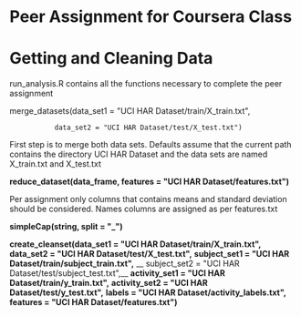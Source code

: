 Peer Assignment for Coursera Class
==================================

Getting and Cleaning Data
=========================

run_analysis.R contains all the functions necessary to complete the 
peer assignment 


merge_datasets(data_set1 = "UCI HAR Dataset/train/X_train.txt",

               data_set2 = "UCI HAR Dataset/test/X_test.txt") 

First step is to merge both data sets.
Defaults assume that the current path contains the directory UCI HAR Dataset 
and the data sets are named X_train.txt and X_test.txt

__reduce_dataset(data_frame, features =  "UCI HAR Dataset/features.txt")__

Per assignment only columns that contains means and standard deviation
should be considered. Names columns are assigned  as per features.txt

__simpleCap(string, split = "_")__


__create_cleanset(data_set1 = "UCI HAR Dataset/train/X_train.txt",__
                __data_set2 = "UCI HAR Dataset/test/X_test.txt",__
                __subject_set1 = "UCI HAR Dataset/train/subject_train.txt",__
                __ subject_set2 = "UCI HAR Dataset/test/subject_test.txt",__
                __activity_set1 = "UCI HAR Dataset/train/y_train.txt",__
                __activity_set2 = "UCI HAR Dataset/test/y_test.txt",__
                __labels = "UCI HAR Dataset/activity_labels.txt",__
                __features =  "UCI HAR Dataset/features.txt")__
